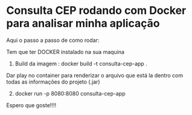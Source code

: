# Consulta CEP  rodando com Docker para analisar minha aplicação

Aqui o passo a passo de como rodar:

Tem que ter DOCKER instalado na sua maquina

1. Build da imagem : docker build -t consulta-cep-app .

Dar play no container para renderizar o arquivo que está la dentro com todas as informações do projeto (.jar)

2. docker run -p 8080:8080 consulta-cep-app

Espero que goste!!!!


